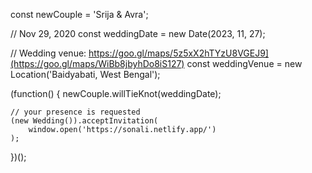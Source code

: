 const newCouple = 'Srija & Avra';

// Nov 29, 2020
const weddingDate = new Date(2023, 11, 27);

// Wedding venue: https://goo.gl/maps/5z5xX2hTYzU8VGEJ9](https://goo.gl/maps/WiBb8jbyhDo8iS127)
const weddingVenue = new Location('Baidyabati, West Bengal');

(function() {
    newCouple.willTieKnot(weddingDate);

    // your presence is requested
    (new Wedding()).acceptInvitation(
        window.open('https://sonali.netlify.app/')
    );
})();

